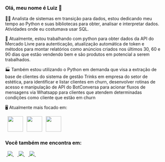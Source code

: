 ### Olá, meu nome é Luiz 👋

👨‍💼 Analista de sistemas em transição para dados, estou dedicando meu tempo ao Python e suas bibliotecas para obter, analisar e interpretar dados.  Atividades onde eu costumava usar 
 SQL.

💼 Atualmente, estou trabalhando com python para obter dados da API do Mercado Livre para autenticação, atualização automática de token e métodos para montar relatórios como anúncios criados nos últimos 30, 60 e 90 dias que estão vendendo bem e são produtos em potencial a serem trabalhados.

🏭 Também estou utilizando o Python em demanda que visa a extração de base de clientes do sistema de gestão Trinks em empresa do setor de estética, para identificar e listar clientes em churn, desenvolver rotinas de acesso e manipulação de API do BotConversa para acionar fluxos de mensagens via Whatsapp para clientes que atendem determinadas condições como cliente que estão em churn

🖥️ Atualmente mais focado em:

<div display="inline">
&nbsp;&nbsp;<img width="50" height="50" src="https://cdn.jsdelivr.net/gh/devicons/devicon/icons/python/python-original.svg" />
&nbsp;&nbsp;<img width="50" height="50" src="https://cdn.jsdelivr.net/gh/devicons/devicon/icons/sqlite/sqlite-original.svg" />
&nbsp;&nbsp;<img width="50" height="50" src="https://cdn.jsdelivr.net/gh/devicons/devicon/icons/mongodb/mongodb-original-wordmark.svg" />
          
</div>  

### Você também me encontra em:
&nbsp;<a href="https://www.linkedin.com/in/luizqueirozsouza/">
  <img src="https://img.shields.io/badge/linkedin-%230077B5.svg?style=for-the-badge&logo=linkedin&logoColor=white">
</a>&nbsp;
&nbsp;<a href="https://medium.com/@luizqueirozsouza">
  <img src="https://img.shields.io/badge/Medium-12100E?style=for-the-badge&logo=medium&logoColor=white">
</a>&nbsp;
&nbsp;<a href="https://www.youtube.com/c/LuizSouzasp">
  <img src="https://img.shields.io/badge/YouTube-FF0000?style=for-the-badge&logo=youtube&logoColor=white">
</a>&nbsp;
